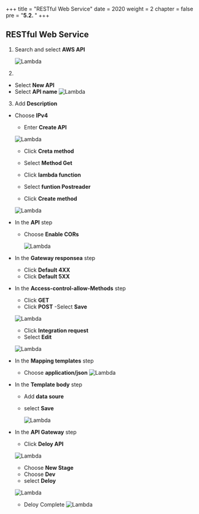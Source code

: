 +++
title = "RESTful Web Service"
date = 2020
weight = 2
chapter = false
pre = "<b>5.2. </b>"
+++

## RESTful Web Service

1. Search and select **AWS API**

   ![Lambda](/images/5/5.7.png?width=90pc)

2. 

- Select **New API**
- Select **API name**
  ![Lambda](/images/5/5.8.png?width=90pc)

3. Add **Description**

- Choose **IPv4** 

  - Enter **Create API**

  ![Lambda](/images/5/5.9.png?width=90pc)


  - Click **Creta method**

  - Select **Method Get**
  - Click **lambda function**
  - Select **funtion Postreader**
  - Click **Create method**

  ![Lambda](/images/5/5.12.png?width=90pc)

- In the **API** step

  - Choose **Enable CORs**
  
    ![Lambda](/images/5/5.13.png?width=90pc)

- In the **Gateway responsea** step

  - Click **Default 4XX**
  - Click **Default 5XX**

- In the **Access-control-allow-Methods** step

  - Click **GET**
  - Click **POST**
  -Select **Save**

  ![Lambda](/images/5/5.14.png?width=90pc)

  - Click **Integration request**
  - Select **Edit**


  ![Lambda](/images/5/5.155.png?width=90pc)

- In the **Mapping templates** step

  - Choose **application/json**
    ![Lambda](/images/5/5.16.png?width=90pc)

- In the **Template body** step
  - Add **data soure**
  - select **Save**


    ![Lambda](/images/5/5.17.png?width=90pc)
- In the **API Gateway** step


  - Click **Deloy API**

  ![Lambda](/images/5/5.18.png?width=90pc)

  - Choose **New Stage**
  - Choose **Dev**
  - select **Deloy**

  ![Lambda](/images/5/5.19.png?width=90pc)

  - Deloy Complete
    ![Lambda](/images/5/5.20.png?width=90pc)


